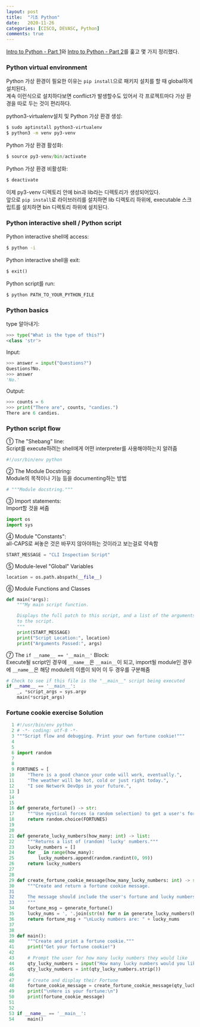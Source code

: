 ```yaml
---
layout: post
title:  "기초 Python"
date:   2020-11-26
categories: [CISCO, DEVASC, Python]
comments: true
---
```


[Intro to Python - Part 1][1]와 [Intro to Python - Part 2][2]를 훑고 몇 가지 정리했다.   


### Python virtual environment   
Python 가상 환경이 필요한 이유는 `pip install`으로 패키지 설치를 할 때 global하게 설치된다.   
계속 이런식으로 설치하다보면 conflict가 발생할수도 있어서 각 프로젝트마다 가상 환경을 따로 두는 것이 편리하다.   

python3-virtualenv설치 및 Python 가상 환경 생성:
```sh
$ sudo aptinstall python3-virtualenv
$ python3 -m venv py3-venv
```
Python 가상 환경 활성화:
```py
$ source py3-venv/bin/activate
```
Python 가상 환경 비활성화:
```py
$ deactivate
```
이제 py3-venv 디렉토리 안에 bin과 lib라는 디렉토리가 생성되어있다.   
앞으로 `pip install`로 라이브러리를 설치하면 lib 디렉토리 하위에, executable 스크립트를 설치하면 bin 디렉토리 하위에 설치된다.   

### Python interactive shell / Python script   
Python interactive shell에 access:
```sh
$ python -i
```
Python interactive shell을 exit:
```py
$ exit()
```
Python script를 run:
```sh
$ python PATH_TO_YOUR_PYTHON_FILE
```

### Python basics   
type 알아내기:
```py
>>> type("What is the type of this?")
<class 'str'>
```
Input:
```py
>>> answer = input("Questions?")
Questions?No.
>>> answer
'No.'
```
Output:
```py
>>> counts = 6
>>> print("There are", counts, "candies.")
There are 6 candies.
```

### Python script flow   
&#10112; The "Shebang" line:   
Script를 execute하려는 shell에게 어떤 interpreter를 사용해야하는지 알려줌   
```py
#!/usr/bin/env python
```
&#10113; The Module Docstring:   
Module의 목적이나 기능 등을 documenting하는 방법   
```py
# """Module docstring."""
```
&#10114; Import statements:   
Import할 것을 써줌   
```py
import os
import sys
```
&#10115; Module "Constants":   
all-CAPS로 써놓은 것은 바꾸지 않아야하는 것이라고 보는걸로 약속함   
```py
START_MESSAGE = "CLI Inspection Script"
```
&#10116; Module-level "Global" Variables   
```py
location = os.path.abspath(__file__)
```
&#10117; Module Functions and Classes   
```py
def main(*args):
    """My main script function.

    Displays the full patch to this script, and a list of the arguments passed
    to the script.
    """
    print(START_MESSAGE)
    print("Script Location:", location)
    print("Arguments Passed:", args)
```
&#10118; The `if __name__ == '__main__'` Block:   
Execute될 script인 경우에 `__name__`은 `__main__`이 되고, import될 module인 경우에 `__name__`은 해당 module의 이름이 되어 이 두 경우를 구분해줌   
```py
# Check to see if this file is the "__main__" script being executed
if __name__ == '__main__':
    _, *script_args = sys.argv
    main(*script_args)
```

### Fortune cookie exercise Solution
```py
  1 #!/usr/bin/env python
  2 # -*- coding: utf-8 -*-
  3 """Script flow and debugging. Print your own fortune cookie!"""
  4 
  5
  6 import random
  7
  8
  9 FORTUNES = [
 10     "There is a good chance your code will work, eventually.",
 11     "The weather will be hot, cold or just right today.",
 12     "I see Network DevOps in your future.",
 13 ]
 14
 15
 16 def generate_fortune() -> str:
 17     """Use mystical forces (a random selection) to get a user's fortune."""
 18     return random.choice(FORTUNES)
 19
 20
 21 def generate_lucky_numbers(how_many: int) -> list:
 22     """Returns a list of (random) 'lucky' numbers."""
 23     lucky_numbers = []
 24     for _ in range(how_many):
 25         lucky_numbers.append(random.randint(0, 99))
 26     return lucky_numbers
 27
 28
 29 def create_fortune_cookie_message(how_many_lucky_numbers: int) -> str:
 30     """Create and return a fortune cookie message.
 31
 32     The message should include the user's fortune and lucky numbers.
 33     """
 34     fortune_msg = generate_fortune()
 35     lucky_nums = ', '.join(str(n) for n in generate_lucky_numbers(how_many_lucky_numbers))
 36     return fortune_msg + "\nLucky numbers are: " + lucky_nums
 37
 38
 39 def main():
 40     """Create and print a fortune cookie."""
 41     print("Get your fortune cookie!")
 42
 43     # Prompt the user for how many lucky numbers they would like
 44     qty_lucky_numbers = input("How many lucky numbers would you like?  ")
 45     qty_lucky_numbers = int(qty_lucky_numbers.strip())
 46
 47     # Create and display their Fortune
 48     fortune_cookie_message = create_fortune_cookie_message(qty_lucky_numbers)
 49     print("\nHere is your fortune:\n")
 50     print(fortune_cookie_message)
 51
 52
 53 if __name__ == '__main__':
 54     main()
```

[1]: https://developer.cisco.com/learning/lab/intro-python-part1/step/1
[2]: https://developer.cisco.com/learning/lab/intro-python-part2/step/1
